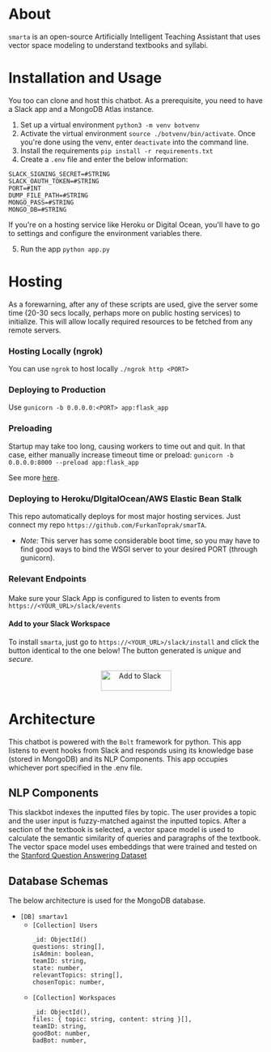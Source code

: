 # About

`smarta` is an open-source Artificially Intelligent Teaching Assistant that uses vector space modeling to understand textbooks and syllabi.

# Installation and Usage

You too can clone and host this chatbot. As a prerequisite, you need to have a Slack app and a MongoDB Atlas instance.

1. Set up a virtual environment `python3 -m venv botvenv`
2. Activate the virtual environment `source ./botvenv/bin/activate`. Once you're done using the venv, enter `deactivate` into the command line.
3. Install the requirements `pip install -r requirements.txt`
4. Create a `.env` file and enter the below information:

```
SLACK_SIGNING_SECRET=#STRING
SLACK_OAUTH_TOKEN=#STRING
PORT=#INT
DUMP_FILE_PATH=#STRING
MONGO_PASS=#STRING
MONGO_DB=#STRING
```

If you're on a hosting service like Heroku or Digital Ocean, you'll have to go to settings and configure the environment variables there.

5. Run the app `python app.py`

# Hosting

As a forewarning, after any of these scripts are used, give the server some time (20-30 secs locally, perhaps more on public hosting services) to initialize. This will allow locally required resources to be fetched from any remote servers.

### Hosting Locally (ngrok)

You can use `ngrok` to host locally `./ngrok http <PORT>`

### Deploying to Production

Use `gunicorn -b 0.0.0.0:<PORT> app:flask_app`

### Preloading
Startup may take too long, causing workers to time out and quit. In that case, either manually increase timeout time or preload:
`gunicorn -b 0.0.0.0:8000 --preload app:flask_app`

See more [here](https://docs.gunicorn.org/en/0.17.4/configure.html#preload-app).

### Deploying to Heroku/DIgitalOcean/AWS Elastic Bean Stalk

This repo automatically deploys for most major hosting services. Just connect my repo `https://github.com/FurkanToprak/smarTA`.

* *Note:* This server has some considerable boot time, so you may have to find good ways to bind the WSGI server to your desired PORT (through gunicorn).

### Relevant Endpoints

#### 
Make sure your Slack App is configured to listen to events from `https://<YOUR_URL>/slack/events`

#### Add to your Slack Workspace

To install `smarta`, just go to `https://<YOUR_URL>/slack/install` and click the button identical to the one below! The button generated is _unique_ and _secure_.

<html>
<center>
<a><img alt="Add to Slack" height="40" width="139" src="https://platform.slack-edge.com/img/add_to_slack.png" srcSet="https://platform.slack-edge.com/img/add_to_slack.png 1x, https://platform.slack-edge.com/img/add_to_slack@2x.png 2x" /></a>
</center>
</html>

# Architecture

This chatbot is powered with the `Bolt` framework for python. This app listens to event hooks from Slack and responds using its knowledge base (stored in MongoDB) and its NLP Components. This app occupies whichever port specified in the .env file.

## NLP Components

This slackbot indexes the inputted files by topic. The user provides a topic and the user input is fuzzy-matched against the inputted topics. After a section of the textbook is selected, a vector space model is used to calculate the semantic similarity of queries and paragraphs of the textbook. The vector space model uses embeddings that were trained and tested on the [Stanford Question Answering Dataset](https://rajpurkar.github.io/SQuAD-explorer/)

## Database Schemas

The below architecture is used for the MongoDB database.

- `[DB] smartav1`
  - `[Collection] Users`
    ```
    _id: ObjectId()
    questions: string[],
    isAdmin: boolean,
    teamID: string,
    state: number,
    relevantTopics: string[],
    chosenTopic: number,
    ```
  - `[Collection] Workspaces`
    ```
    _id: ObjectId(),
    files: { topic: string, content: string }[],
    teamID: string,
    goodBot: number,
    badBot: number,
    ```
